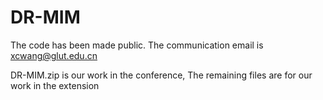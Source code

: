 # DR-MIM
The code has been made public.
The communication email is xcwang@glut.edu.cn

DR-MIM.zip is our work in the conference,
The remaining files are for our work in the extension
